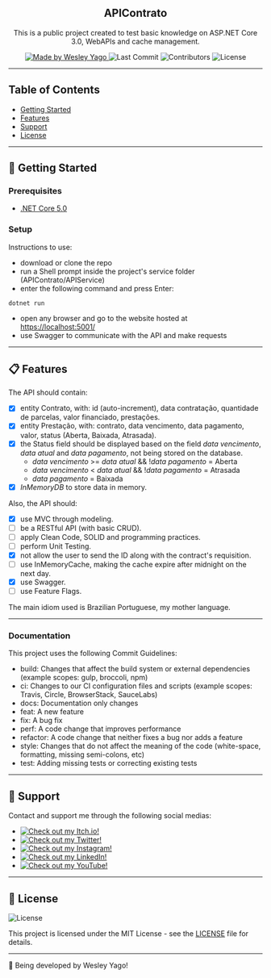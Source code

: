 <h2 align="center">
  APIContrato
</h2>

<p align="center">
  This is a public project created to test basic knowledge on ASP.NET Core 3.0, WebAPIs and cache management.
</p>

<p align="center">
  <a href="https://github.com/HypThaNyx">
    <img alt="Made by Wesley Yago" src="https://img.shields.io/badge/made%20by-Wesley%20Yago-orange">
  </a>

  <img alt="Last Commit" src="https://img.shields.io/github/last-commit/HypThaNyx/APIContrato">

  <img alt="Contributors" src="https://img.shields.io/github/contributors/HypThaNyx/APIContrato">

  <img alt="License" src="https://img.shields.io/badge/license-MIT-orange">
</p>

---

## Table of Contents

<ul>
  <li><a href="#-getting-started">Getting Started</a></li>
  <li><a href="#-features">Features</a></li>
  <li><a href="#-support">Support</a></li>
  <li><a href="#-license">License</a></li>
</ul>

---

## 🚀 Getting Started

### Prerequisites

- [.NET Core 5.0](https://dotnet.microsoft.com/download/dotnet/5.0)

### Setup

Instructions to use:
- download or clone the repo
- run a Shell prompt inside the project's service folder (APIContrato/APIService)
- enter the following command and press Enter:

```
dotnet run
```

- open any browser and go to the website hosted at [https://localhost:5001/](https://localhost:5001/)
- use Swagger to communicate with the API and make requests

---

## 📋 Features

The API should contain:
- [X] entity Contrato, with: id (auto-increment), data contratação, quantidade de parcelas, valor financiado, prestações.
- [X] entity Prestação, with: contrato, data vencimento, data pagamento, valor, status (Aberta, Baixada, Atrasada).
- [X] the Status field should be displayed based on the field *data vencimento*, *data atual* and *data pagamento*, not being stored on the database.
    - *data vencimento* >= *data atual* && !*data pagamento* = Aberta
    - *data vencimento* < *data atual* && !*data pagamento* = Atrasada
    - *data pagamento* = Baixada 
- [X] *InMemoryDB* to store data in memory.

Also, the API should:
- [X] use MVC through modeling.
- [ ] be a RESTful API (with basic CRUD).
- [ ] apply Clean Code, SOLID and programming practices.
- [ ] perform Unit Testing.
- [X] not allow the user to send the ID along with the contract's requisition.
- [ ] use InMemoryCache, making the cache expire after midnight on the next day.
- [X] use Swagger.
- [ ] use Feature Flags.

The main idiom used is Brazilian Portuguese, my mother language.

---

### Documentation

This project uses the following Commit Guidelines:

- build: Changes that affect the build system or external dependencies (example scopes: gulp, broccoli, npm)
- ci: Changes to our CI configuration files and scripts (example scopes: Travis, Circle, BrowserStack, SauceLabs)
- docs: Documentation only changes
- feat: A new feature
- fix: A bug fix
- perf: A code change that improves performance
- refactor: A code change that neither fixes a bug nor adds a feature
- style: Changes that do not affect the meaning of the code (white-space, formatting, missing semi-colons, etc)
- test: Adding missing tests or correcting existing tests

---

## 📌 Support

Contact and support me through the following social medias:

- <a href="https://hypthanyx.itch.io/">
    <img alt="Check out my Itch.io!" src="https://img.shields.io/badge/Itch.io-HypThaNyx-fff?logo=itch.io&style=social">
  </a>
- <a href="https://twitter.com/hypthanyx">
    <img alt="Check out my Twitter!" src="https://img.shields.io/badge/Twitter-HypThaNyx-fff?logo=twitter&style=social">
  </a>
- <a href="https://www.instagram.com/hypthanyx/">
    <img alt="Check out my Instagram!" src="https://img.shields.io/badge/Instagram-HypThaNyx-fff?logo=instagram&style=social">
  </a>
- <a href="https://www.linkedin.com/in/wesley-yago-da-silva/">
    <img alt="Check out my LinkedIn!" src="https://img.shields.io/badge/LinkedIn-Wesley Yago-black.svg?logo=linkedin&color=666&style=social">
  </a>
- <a href="https://www.youtube.com/channel/UC_x5u0TqJWN4O3GMwZRWkrg">
    <img alt="Check out my YouTube!" src="https://img.shields.io/badge/YouTube-HypThaNyx-black.svg?logo=youtube&color=666&style=social">
  </a>

---

## 📝 License

<img alt="License" src="https://img.shields.io/badge/license-MIT-%2304D361">

This project is licensed under the MIT License - see the [LICENSE](LICENSE) file for details.

---

🧰 Being developed by Wesley Yago!